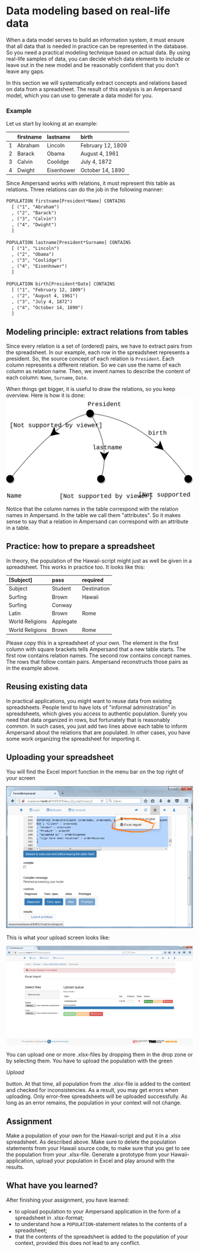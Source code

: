 # Data modeling based on real-life data

When a data model serves to build an information system,
it must ensure that all data that is needed in practice can be represented in the database.
So you need a practical modeling technique based on actual data.
By using real-life samples of data, you can decide which data elements to include or leave out in the new model and be reasonably confident
that you don't leave any gaps.

In this section we will systematically extract concepts and relations based on data from a spreadsheet.
The result of this analysis is an Ampersand model, which you can use to generate a data model for you.

### Example

Let us start by looking at an example:

|  | firstname | lastname | birth |
| :--- | :--- | :--- | :--- |
| 1 | Abraham | Lincoln | February 12, 1809 |
| 2 | Barack | Obama | August 4, 1961 |
| 3 | Calvin | Coolidge | July 4, 1872 |
| 4 | Dwight | Eisenhower | October 14, 1890 |

Since Ampersand works with relations, it must represent this table as relations. Three relations can do the job in the following manner:

```text
POPULATION firstname[President*Name] CONTAINS
  [ ("1", "Abraham")
  , ("2", "Barack")
  , ("3", "Calvin")
  , ("4", "Dwight")
  ]

POPULATION lastname[President*Surname] CONTAINS
  [ ("1", "Lincoln")
  , ("2", "Obama")
  , ("3", "Coolidge")
  , ("4", "Eisenhower")
  ]

POPULATION birth[President*Date] CONTAINS
  [ ("1", "February 12, 1809")
  , ("2", "August 4, 1961")
  , ("3", "July 4, 1872")
  , ("4", "October 14, 1890")
  ]
```

## Modeling principle: extract relations from tables

Since every relation is a set of \(ordered\) pairs, we have to extract pairs from the spreadsheet.
In our example, each row in the spreadsheet represents a president. So, the source concept of each relation is `President`.
Each column represents a different relation. So we can use the name of each column as relation name.
Then, we invent names to describe the content of each column: `Name`, `Surname`, `Date`. 

When things get bigger, it is useful to draw the relations, so you keep overview. Here is how it is done:
![Relation diagram for presidents](../.gitbook/assets/concepts-presidents.svg)



Notice that the column names in the table correspond with the relation names in Ampersand. In the table we call them "attributes". So it makes sense to say that a relation in Ampersand can correspond with an attribute in a table.

## Practice: how to prepare a spreadsheet

In theory, the population of the Hawaii-script might just as well be given in a spreadsheet. This works in practice too. It looks like this:

| \[Subject\] | pass | required |
| :--- | :--- | :--- |
| Subject | Student | Destination |
| Surfing | Brown | Hawaii |
| Surfing | Conway |  |
| Latin | Brown | Rome |
| World Religions | Applegate |  |
| World Religions | Brown | Rome |

Please copy this in a spreadsheet of your own. The element in the first column with square brackets tells Ampersand that a new table starts. The first row contains relation names. The second row contains concept names. The rows that follow contain pairs. Ampersand reconstructs those pairs as in the example above.

## Reusing existing data

In practical applications, you might want to reuse data from existing spreadsheets. People tend to have lots of "informal administration" in spreadsheets, which gives you access to authentic population. Surely you need that data organized in rows, but fortunately that is reasonably common. In such cases, you just add two lines above each table to inform Ampersand about the relations that are populated. In other cases, you have some work organizing the spreadsheet for importing it.

## Uploading your spreadsheet

You will find the Excel import function in the menu bar on the top right of your screen





![](../.gitbook/assets/screenshot-import.png)

This is what your upload screen looks like: 

![](../.gitbook/assets/screenshot-upload-excel.png)

 You can upload one or more .xlsx-files by dropping them in the drop zone or by selecting them. You have to upload the population with the green 

_Upload_

 button. At that time, all population from the .xlsx-file is added to the context and checked for inconsistencies. As a result, you may get errors when uploading. Only error-free spreadsheets will be uploaded successfully. As long as an error remains, the population in your context will not change.

## Assignment

Make a population of your own for the Hawaii-script and put it in a .xlsx spreadsheet. As described above. Make sure to delete the population statements from your Hawaii source code, to make sure that you get to see the population from your .xlsx-file. Generate a prototype from your Hawaii-application, upload your population in Excel and play around with the results.

## What have you learned?

After finishing your assignment, you have learned:

* to upload population to your Ampersand application in the form of a spreadsheet in .xlsx-format;
* to understand how a `POPULATION`-statement relates to the contents of a spreadsheet;
* that the contents of the spreadsheet is added to the population of your context, provided this does not lead to any conflict.

